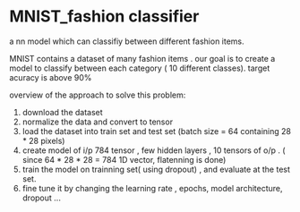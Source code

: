 # MNIST_fashion classifier
 a nn model which can classifiy between different fashion items.
 
 MNIST contains a dataset of many fashion items .
 our goal is to create a model to classify between each category ( 10 different classes).
 target acuracy is above 90%
 
 overview of the approach to solve this problem:
 
 1. download the dataset
 2. normalize the data and convert to tensor
 3. load the dataset into train set and test set (batch size = 64 containing 28 * 28 pixels)
 4. create model of i/p 784 tensor , few hidden layers , 10 tensors of o/p . ( since 64 * 28 * 28 = 784 1D vector, flatenning is done)
 5. train the model on trainning set( using dropout) , and evaluate at the test set.
 6. fine tune it by changing the learning rate , epochs, model architecture, dropout ...
  

